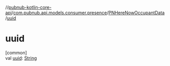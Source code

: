 //[pubnub-kotlin-core-api](../../../index.md)/[com.pubnub.api.models.consumer.presence](../index.md)/[PNHereNowOccupantData](index.md)/[uuid](uuid.md)

# uuid

[common]\
val [uuid](uuid.md): [String](https://kotlinlang.org/api/latest/jvm/stdlib/kotlin-stdlib/kotlin/-string/index.html)
